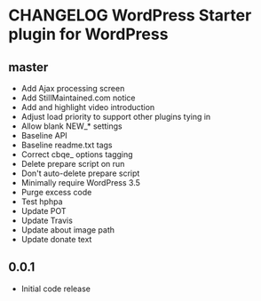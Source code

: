 # CHANGELOG WordPress Starter plugin for WordPress

## master
* Add Ajax processing screen
* Add StillMaintained.com notice
* Add and highlight video introduction
* Adjust load priority to support other plugins tying in
* Allow blank NEW_* settings
* Baseline API
* Baseline readme.txt tags
* Correct cbqe_ options tagging
* Delete prepare script on run
* Don't auto-delete prepare script
* Minimally require WordPress 3.5
* Purge excess code
* Test hphpa
* Update POT
* Update Travis
* Update about image path
* Update donate text

## 0.0.1
* Initial code release 